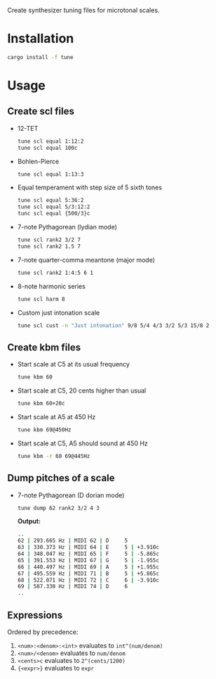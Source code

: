 Create synthesizer tuning files for microtonal scales.

# Installation

```bash
cargo install -f tune
```

# Usage

## Create scl files

* 12-TET
  ```bash
  tune scl equal 1:12:2
  tune scl equal 100c
  ```
* Bohlen-Pierce
  ```bash
  tune scl equal 1:13:3
  ```
* Equal temperament with step size of 5 sixth tones
  ```bash
  tune scl equal 5:36:2
  tune scl equal 5/3:12:2
  tunc scl equal {500/3}c
  ```
* 7-note Pythagorean (lydian mode)
  ```bash
  tune scl rank2 3/2 7
  tune scl rank2 1.5 7
  ```
* 7-note quarter-comma meantone (major mode)
  ```bash
  tune scl rank2 1:4:5 6 1
  ```
* 8-note harmonic series
  ```bash
  tune scl harm 8
  ```
* Custom just intonation scale
  ```bash
  tune scl cust -n "Just intonation" 9/8 5/4 4/3 3/2 5/3 15/8 2
  ```

## Create kbm files

* Start scale at C5 at its usual frequency
  ```bash
  tune kbm 60
  ```

* Start scale at C5, 20 cents higher than usual
  ```bash
  tune kbm 60+20c
  ```

* Start scale at A5 at 450 Hz
  ```bash
  tune kbm 69@450Hz
  ```

* Start scale at C5, A5 should sound at 450 Hz
  ```bash
  tune kbm -r 60 69@445Hz
  ```

## Dump pitches of a scale

* 7-note Pythagorean (D dorian mode)
  ```bash
  tune dump 62 rank2 3/2 4 3
  ```
  **Output:**
  ```bash
  ..
  62 | 293.665 Hz | MIDI 62 | D     5
  63 | 330.373 Hz | MIDI 64 | E     5 | +3.910c
  64 | 348.047 Hz | MIDI 65 | F     5 | -5.865c
  65 | 391.553 Hz | MIDI 67 | G     5 | -1.955c
  66 | 440.497 Hz | MIDI 69 | A     5 | +1.955c
  67 | 495.559 Hz | MIDI 71 | B     5 | +5.865c
  68 | 522.071 Hz | MIDI 72 | C     6 | -3.910c
  69 | 587.330 Hz | MIDI 74 | D     6
  ..
  ```

## Expressions

Ordered by precedence:

1. `<num>:<denom>:<int>` evaluates to `int^(num/denom)`
1. `<num>/<denom>` evaluates to `num/denom`
1. `<cents>c` evaluates to `2^(cents/1200)`
1. `{<expr>}` evaluates to `expr`
